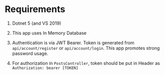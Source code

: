 # Requirements

1. Dotnet 5 (and VS 2019)

2. This app uses In Memory Database

3. Authentication is via JWT Bearer. Token is generated from `api/account/register` or `api/account/login`. This app promotes strong password usage.

4. For authorization in `PostsController`, token should be put in Header as `Authorization: bearer [TOKEN]`